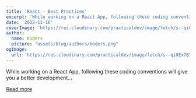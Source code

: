 ```yaml
---
title: 'React - Best Practices'
excerpt: 'While working on a React App, following these coding conventions will give you a better development...'
date: '2022-11-16'
coverImage: 'https://res.cloudinary.com/practicaldev/image/fetch/s--qi8Ex7BI--/c_imagga_scale,f_auto,fl_progressive,h_420,q_auto,w_1000/https://dev-to-uploads.s3.amazonaws.com/uploads/articles/0u3qwtrai8ic4x8sqiol.png'
author:
  name: Koders
  picture: "assets/blog/authors/koders.png"
ogImage:
  url: 'https://res.cloudinary.com/practicaldev/image/fetch/s--qi8Ex7BI--/c_imagga_scale,f_auto,fl_progressive,h_420,q_auto,w_1000/https://dev-to-uploads.s3.amazonaws.com/uploads/articles/0u3qwtrai8ic4x8sqiol.png'
---
```


While working on a React App, following these coding conventions will give you a better development...

[Read more](https://dev.to/iambilalriaz/react-best-practices-ege)
